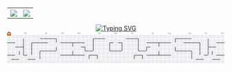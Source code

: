<!-- <div align="center">
  <img src="https://media.giphy.com/media/M9gbBd9nbDrOTu1Mqx/giphy.gif" width="100"/>
</div> -->

<!-- <div align="center"><img src="https://octodex.github.com/images/NUX_Octodex.gif" width="300"/></div> -->
<!-- <div align="center"><img src="https://octodex.github.com/images/Fintechtocat.png" width="300"/></div> -->
<!-- <div align="center"><img src="https://octodex.github.com/images/scubatocat.png" width="300"/></div> -->
<!-- <div align="center"><img src="https://octodex.github.com/images/murakamicat.png" width="300"/></div> -->
<!-- <div align="center"><img src="https://octodex.github.com/images/heisencat.png" width="300"/></div> -->

<!-- <div align="center">
  <img src="https://octodex.github.com/images/daftpunktocat-thomas.gif" width="300"/>
</div> -->


<table align="center">
<tr>
<td valign="top">
<!-- 第一个卡片：整体数据统计 -->
<a href="https://github.com/anuraghazra/github-readme-stats">
<img align="center" src="https://github-readme-stats.vercel.app/api?username=Microindole&show_icons=true&rank_icon=github" />
</a>
</td>
<td valign="top">
<!-- 第二个卡片：常用语言 -->
<a href="https://github.com/anuraghazra/github-readme-stats">
<img align="center" src="https://github-readme-stats.vercel.app/api/top-langs/?username=Microindole&layout=compact&langs_count=10" />
</a>
</td>
</tr>
</table>



<div align="center">
  <a href="https://git.io/typing-svg">
    <img src="https://readme-typing-svg.herokuapp.com?font=JetBrains+Mono&size=20&pause=1500&color=20B2AA&center=true&vCenter=true&width=435&lines=Hi%2C+I'm+Microindole+%F0%9F%91%8B;A+passionate+developer;Always+learning%2C+always+growing.&repeat=true" alt="Typing SVG" />
  </a>
</div>

<!-- <br>

<table align="center" style="border: none;">
<tr style="border: none;">
<td width="55%" valign="top" style="border: none;">
<br>

  ### 🛠️ 我的技能栈 (My Skills)
  <p>
    <a href="#"><img alt="Java" src="https://img.shields.io/badge/Java-ED8B00?style=for-the-badge&logo=openjdk&logoColor=white"/></a>
    <a href="#"><img alt="Spring" src="https://img.shields.io/badge/Spring-6DB33F?style=for-the-badge&logo=spring&logoColor=white"/></a>
    <a href="#"><img alt="Python" src="https://img.shields.io/badge/Python-3776AB?style=for-the-badge&logo=python&logoColor=white"/></a>
    <a href="#"><img alt="C++" src="https://img.shields.io/badge/C%2B%2B-00599C?style=for-the-badge&logo=c%2B%2B&logoColor=white"/></a>
    <a href="#"><img alt="MySQL" src="https://img.shields.io/badge/MySQL-005C84?style=for-the-badge&logo=mysql&logoColor=white"/></a>
    <a href="#"><img alt="Git" src="https://img.shields.io/badge/Git-F05032?style=for-the-badge&logo=git&logoColor=white"/></a>
  </p>

  <br>

  ### 📫 如何联系我 (Contact Me)
  <p>
    <a href="mailto:microindole@gmail.com"><img src="https://img.shields.io/badge/Gmail-D14836?style=for-the-badge&logo=gmail&logoColor=white" /></a>
    <a href="https://space.bilibili.com/505866282"><img src="https://img.shields.io/badge/Bilibili-00A1D6?style=for-the-badge&logo=bilibili&logoColor=white" /></a>
  </p>
  <br> -->


  
  <!-- <img src="https://komarev.com/ghpvc/?username=Microindole&label=Page%20Views&color=brightgreen&style=flat" alt="Page Views"/>

</td>
<td width="45%" valign="top" style="border: none;">

  <a href="https://github.com/anuraghazra/github-readme-stats">
    <img align="center" src="https://github-readme-stats.vercel.app/api?username=Microindole&show_icons=true&rank_icon=github" />
  </a>
  <br><br>
  <a href="https://github.com/anuraghazra/github-readme-stats">
    <img align="center" src="https://github-readme-stats.vercel.app/api/top-langs/?username=Microindole&layout=compact&langs_count=10" />
  </a>

</td>
</tr>
</table> -->

<!-- <div align="center">
  <img src="https://github-profile-trophy.vercel.app/?username=Microindole&row=1&column=7&margin-w=15&margin-h=15" alt="Trophies" />
</div> -->


<!-- <div align="center">
  <img src="https://raw.githubusercontent.com/Microindole/Microindole/output/github-contribution-grid-snake.svg" alt="snake" />
</div> -->

<div align="center">
  <picture>
    <source media="(prefers-color-scheme: dark)" srcset="https://raw.githubusercontent.com/Microindole/Microindole/output/pacman-contribution-graph-dark.svg">
    <source media="(prefers-color-scheme: light)" srcset="https://raw.githubusercontent.com/Microindole/Microindole/output/pacman-contribution-graph.svg">
    <img alt="pacman contribution graph" src="https://raw.githubusercontent.com/Microindole/Microindole/output/pacman-contribution-graph.svg">
  </picture>
</div>
